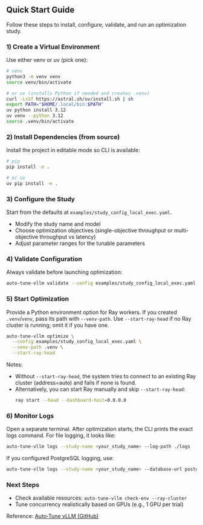 ## Quick Start Guide

Follow these steps to install, configure, validate, and run an optimization study.

### 1) Create a Virtual Environment

Use either venv or uv (pick one):

```bash
# venv
python3 -m venv venv
source venv/bin/activate

# or uv (installs Python if needed and creates .venv)
curl -LsSf https://astral.sh/uv/install.sh | sh
export PATH="$HOME/.local/bin:$PATH"
uv python install 3.12
uv venv --python 3.12
source .venv/bin/activate
```

### 2) Install Dependencies (from source)

Install the project in editable mode so CLI is available:

```bash
# pip
pip install -e .

# or uv
uv pip install -e .
```

### 3) Configure the Study

Start from the defaults at `examples/study_config_local_exec.yaml`.
- Modify the study name and model
- Choose optimization objectives (single-objective throughput or multi-objective throughput vs latency)
- Adjust parameter ranges for the tunable parameters

### 4) Validate Configuration

Always validate before launching optimization:

```bash
auto-tune-vllm validate --config examples/study_config_local_exec.yaml
```

### 5) Start Optimization

Provide a Python environment option for Ray workers. If you created `.venv`/`venv`, pass its path with `--venv-path`.
Use `--start-ray-head` if no Ray cluster is running; omit it if you have one.

```bash
auto-tune-vllm optimize \
  --config examples/study_config_local_exec.yaml \
  --venv-path .venv \
  --start-ray-head
```

Notes:
- Without `--start-ray-head`, the system tries to connect to an existing Ray cluster (address=auto) and fails if none is found.
- Alternatively, you can start Ray manually and skip `--start-ray-head`:
  ```bash
  ray start --head --dashboard-host=0.0.0.0
  ```

### 6) Monitor Logs

Open a separate terminal. After optimization starts, the CLI prints the exact logs command. For file logging, it looks like:

```bash
auto-tune-vllm logs --study-name <your_study_name> --log-path ./logs
```

If you configured PostgreSQL logging, use:

```bash
auto-tune-vllm logs --study-name <your_study_name> --database-url postgresql://user:pass@host:5432/db
```

### Next Steps

- Check available resources: `auto-tune-vllm check-env --ray-cluster`
- Tune concurrency realistically based on GPUs (e.g., 1 GPU per trial)

Reference: [Auto‑Tune vLLM (GitHub)](https://github.com/openshift-psap/auto-tuning-vllm/tree/main)


